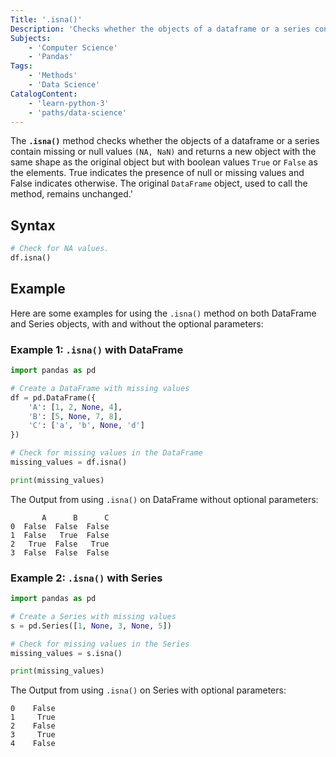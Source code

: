 ```yaml
---
Title: '.isna()'
Description: 'Checks whether the objects of a dataframe or a series contain missing or null values and returns a corresponding boolean `True` or `False` value.'
Subjects:
    - 'Computer Science'
    - 'Pandas'
Tags:
    - 'Methods'
    - 'Data Science'
CatalogContent:
    - 'learn-python-3'
    - 'paths/data-science'
---
```



The **`.isna()`** method checks whether the objects of a dataframe or a series contain missing or null values `(NA, NaN)` and returns a new object with the same shape as the original object but with boolean values `True` or `False` as the elements. True indicates the presence of null or missing values and False indicates otherwise. The original `DataFrame` object, used to call the method, remains unchanged.'

## Syntax

```py
# Check for NA values.
df.isna()
```
## Example

Here are some examples for using the `.isna()` method on both DataFrame and Series objects, with and without the optional parameters:
### Example 1: **`.isna()`** with DataFrame
```py
import pandas as pd

# Create a DataFrame with missing values
df = pd.DataFrame({
    'A': [1, 2, None, 4],
    'B': [5, None, 7, 8],
    'C': ['a', 'b', None, 'd']
})

# Check for missing values in the DataFrame
missing_values = df.isna()

print(missing_values)
```

The Output from using `.isna()` on DataFrame without optional parameters:

```shell
       A      B      C
0  False  False  False
1  False   True  False
2   True  False   True
3  False  False  False
```
### Example 2: **`.isna()`** with Series
```py
import pandas as pd

# Create a Series with missing values
s = pd.Series([1, None, 3, None, 5])

# Check for missing values in the Series
missing_values = s.isna()

print(missing_values)
```
The Output from using `.isna()` on Series with optional parameters:
```shell
0    False
1     True
2    False
3     True
4    False
```